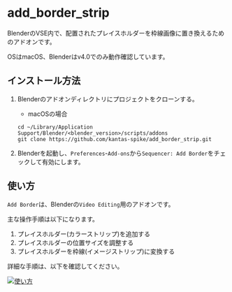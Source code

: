 # add_border_strip

BlenderのVSE内で、配置されたプレイスホルダーを枠線画像に置き換えるためのアドオンです。

OSはmacOS、Blenderはv4.0でのみ動作確認しています。

## インストール方法

1. Blenderのアドオンディレクトリにプロジェクトをクローンする。

   - macOSの場合

   ```shell
   cd ~/Library/Application Support/Blender/<blender_version>/scripts/addons
   git clone https://github.com/kantas-spike/add_border_strip.git
   ```

2. Blenderを起動し、`Preferences`-`Add-ons`から`Sequencer: Add Border`をチェックして有効にします。

## 使い方

`Add Border`は、Blenderの`Video Editing`用のアドオンです。

主な操作手順は以下になります。

1. プレイスホルダー(カラーストリップ)を追加する
2. プレイスホルダーの位置サイズを調整する
3. プレイスホルダーを枠線(イメージストリップ)に変換する

詳細な手順は、以下を確認してください。

[![使い方](http://img.youtube.com/vi/4cKW-0bniMQ/0.jpg)](https://youtu.be/4cKW-0bniMQ?si=7ABgEYaGv6l1MqLr&t=35)
